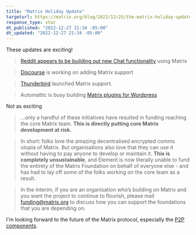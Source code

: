 ```yaml
---
title: "Matrix Holiday Update"
targeturl: https://matrix.org/blog/2022/12/25/the-matrix-holiday-update-2022
response_type: star
dt_published: "2022-12-27 21:34 -05:00"
dt_updated: "2022-12-27 21:34 -05:00"
---
```


These updates are exciting!

> [Reddit appears to be building out new Chat functionality](https://macaw.social/@wongmjane/109529583352532543) using Matrix

> [Discourse](https://meta.discourse.org/t/matrix-protocol-for-chat/210780) is working on adding Matrix support

> [Thunderbird](https://www.theregister.com/2022/06/30/thunderbird_102) launched Matrix support.

> Automattic is busy building [Matrix plugins for Wordpress](https://github.com/Automattic/chatrix)

Not as exciting

> ...only a handful of these initiatives have resulted in funding reaching the core Matrix team. **This is directly putting core Matrix development at risk.**

> In short: folks love the amazing decentralised encrypted comms utopia of Matrix. But organisations also love that they can use it without having to pay anyone to develop or maintain it. **This is completely unsustainable**, and Element is now literally unable to fund the entirety of the Matrix Foundation on behalf of everyone else - and has had to lay off some of the folks working on the core team as a result.

> In the interim, if you are an organisation who’s building on Matrix and you want the project to continue to flourish, please mail funding@matrix.org to discuss how you can support the foundations that you are depending on.

I'm looking forward to the future of the Matrix protocol, especially the [P2P components](https://arewep2pyet.com/).